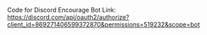 Code for Discord Encourage Bot
Link: https://discord.com/api/oauth2/authorize?client_id=869271406599372870&permissions=519232&scope=bot
